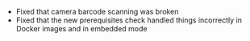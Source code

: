 - Fixed that camera barcode scanning was broken
- Fixed that the new prerequisites check handled things incorrectly in Docker images and in embedded mode
